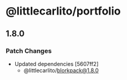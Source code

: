 # @littlecarlito/portfolio

## 1.8.0

### Patch Changes

- Updated dependencies [5607ff2]
  - @littlecarlito/blorkpack@1.8.0
